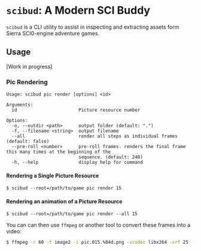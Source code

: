 # `scibud`: A Modern SCI Buddy

`scibud` is a CLI utility to assist in inspecting and extracting assets form Sierra SCI0-engine adventure games.

## Usage

[Work in progress]

### Pic Rendering

```
Usage: scibud pic render [options] <id>

Arguments:
  id                       Picture resource number

Options:
  -o, --outdir <path>      output folder (default: ".")
  -f, --filename <string>  output filename
  --all                    render all steps as individual frames (default: false)
  --pre-roll <number>      pre-roll frames. renders the final frame this many times at the beginning of the
                           sequence. (default: 240)
  -h, --help               display help for command
```

#### Rendering a Single Picture Resource

```
$ scibud --root=/path/to/game pic render 15
```

#### Rendering an animation of a Picture Resource

```
$ scibud --root=/path/to/game pic render --all 15
```

You can can then use `ffmpeg` or another tool to convert these frames into a video:

```sh
$ ffmpeg -r 60 -f image2 -i pic.015.%04d.png -vcodec libx264 -crf 25  -pix_fmt yuv420p pic.015.mp4
```
